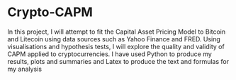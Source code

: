 # Crypto-CAPM

In this project, I will attempt to fit the Capital Asset Pricing Model to Bitcoin and Litecoin using data
sources such as Yahoo Finance and FRED. Using visualisations and hypothesis tests, I will explore the 
quality and validity of CAPM applied to cryptocurrencies. I have used Python to produce my results,
plots and summaries and Latex to produce the text and formulas for my analysis
